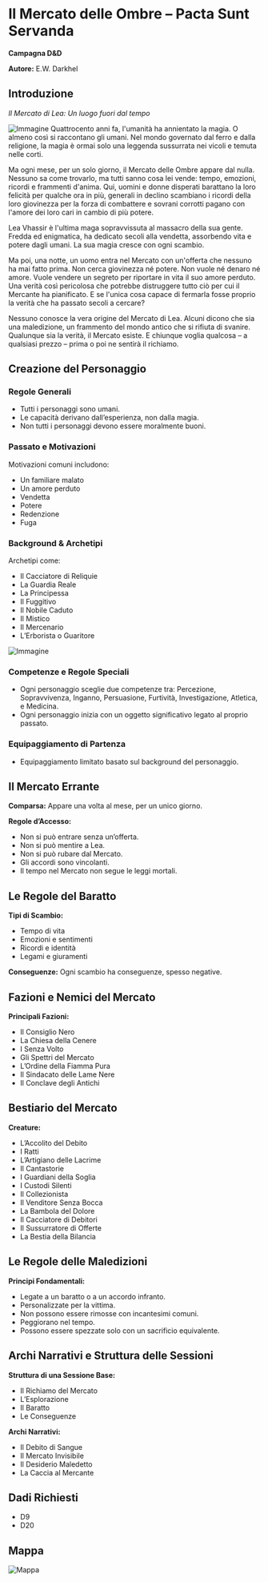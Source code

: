 # Il Mercato delle Ombre – Pacta Sunt Servanda

**Campagna D&D**

**Autore:** E.W. Darkhel

## Introduzione

*Il Mercato di Lea: Un luogo fuori dal tempo*

![Immagine](images/mercato.jpg)
Quattrocento anni fa, l'umanità ha annientato la magia. O almeno così si raccontano gli umani. Nel mondo governato dal ferro e dalla religione, la magia è ormai solo una leggenda sussurrata nei vicoli e temuta nelle corti.

Ma ogni mese, per un solo giorno, il Mercato delle Ombre appare dal nulla. Nessuno sa come trovarlo, ma tutti sanno cosa lei vende: tempo, emozioni, ricordi e frammenti d'anima. Qui, uomini e donne disperati barattano la loro felicità per qualche ora in più, generali in declino scambiano i ricordi della loro giovinezza per la forza di combattere e sovrani corrotti pagano con l'amore dei loro cari in cambio di più potere.

Lea Vhassir è l'ultima maga sopravvissuta al massacro della sua gente. Fredda ed enigmatica, ha dedicato secoli alla vendetta, assorbendo vita e potere dagli umani. La sua magia cresce con ogni scambio.

Ma poi, una notte, un uomo entra nel Mercato con un'offerta che nessuno ha mai fatto prima. Non cerca giovinezza né potere. Non vuole né denaro né amore. Vuole vendere un segreto per riportare in vita il suo amore perduto. Una verità così pericolosa che potrebbe distruggere tutto ciò per cui il Mercante ha pianificato. E se l'unica cosa capace di fermarla fosse proprio la verità che ha passato secoli a cercare?

Nessuno conosce la vera origine del Mercato di Lea. Alcuni dicono che sia una maledizione, un frammento del mondo antico che si rifiuta di svanire. Qualunque sia la verità, il Mercato esiste. E chiunque voglia qualcosa – a qualsiasi prezzo – prima o poi ne sentirà il richiamo.

## Creazione del Personaggio

### Regole Generali
- Tutti i personaggi sono umani.
- Le capacità derivano dall’esperienza, non dalla magia.
- Non tutti i personaggi devono essere moralmente buoni.

### Passato e Motivazioni
Motivazioni comuni includono:
- Un familiare malato
- Un amore perduto
- Vendetta
- Potere
- Redenzione
- Fuga

### Background & Archetipi
Archetipi come:
- Il Cacciatore di Reliquie
- La Guardia Reale
- La Principessa
- Il Fuggitivo
- Il Nobile Caduto
- Il Mistico
- Il Mercenario
- L’Erborista o Guaritore

![Immagine](images/openart-image_uwdOXIPw_1742635306103_raw.jpg)

### Competenze e Regole Speciali
- Ogni personaggio sceglie due competenze tra: Percezione, Sopravvivenza, Inganno, Persuasione, Furtività, Investigazione, Atletica, e Medicina.
- Ogni personaggio inizia con un oggetto significativo legato al proprio passato.

### Equipaggiamento di Partenza
- Equipaggiamento limitato basato sul background del personaggio.

## Il Mercato Errante
**Comparsa:** Appare una volta al mese, per un unico giorno.

**Regole d’Accesso:**
- Non si può entrare senza un’offerta.
- Non si può mentire a Lea.
- Non si può rubare dal Mercato.
- Gli accordi sono vincolanti.
- Il tempo nel Mercato non segue le leggi mortali.

## Le Regole del Baratto
**Tipi di Scambio:**
- Tempo di vita
- Emozioni e sentimenti
- Ricordi e identità
- Legami e giuramenti

**Conseguenze:** Ogni scambio ha conseguenze, spesso negative.

## Fazioni e Nemici del Mercato
**Principali Fazioni:**
- Il Consiglio Nero
- La Chiesa della Cenere
- I Senza Volto
- Gli Spettri del Mercato
- L’Ordine della Fiamma Pura
- Il Sindacato delle Lame Nere
- Il Conclave degli Antichi

## Bestiario del Mercato
**Creature:**
- L’Accolito del Debito
- I Ratti
- L’Artigiano delle Lacrime
- Il Cantastorie
- I Guardiani della Soglia
- I Custodi Silenti
- Il Collezionista
- Il Venditore Senza Bocca
- La Bambola del Dolore
- Il Cacciatore di Debitori
- Il Sussurratore di Offerte
- La Bestia della Bilancia

## Le Regole delle Maledizioni
**Principi Fondamentali:**
- Legate a un baratto o a un accordo infranto.
- Personalizzate per la vittima.
- Non possono essere rimosse con incantesimi comuni.
- Peggiorano nel tempo.
- Possono essere spezzate solo con un sacrificio equivalente.

## Archi Narrativi e Struttura delle Sessioni
**Struttura di una Sessione Base:**
- Il Richiamo del Mercato
- L’Esplorazione
- Il Baratto
- Le Conseguenze

**Archi Narrativi:**
- Il Debito di Sangue
- Il Mercato Invisibile
- Il Desiderio Maledetto
- La Caccia al Mercante

## Dadi Richiesti
- D9
- D20

## Mappa
![Mappa](images/Aspose.Words.aa33bc51-0f0a-4cb0-8563-e0a4e73b9e01.001.jpeg)
